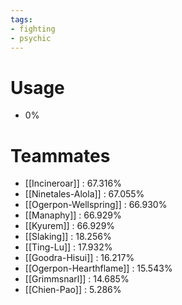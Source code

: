```yaml
---
tags:
- fighting
- psychic
---
```

# Usage
- 0%
# Teammates
- [[Incineroar]] : 67.316%
- [[Ninetales-Alola]] : 67.055%
- [[Ogerpon-Wellspring]] : 66.930%
- [[Manaphy]] : 66.929%
- [[Kyurem]] : 66.929%
- [[Slaking]] : 18.256%
- [[Ting-Lu]] : 17.932%
- [[Goodra-Hisui]] : 16.217%
- [[Ogerpon-Hearthflame]] : 15.543%
- [[Grimmsnarl]] : 14.685%
- [[Chien-Pao]] : 5.286%
